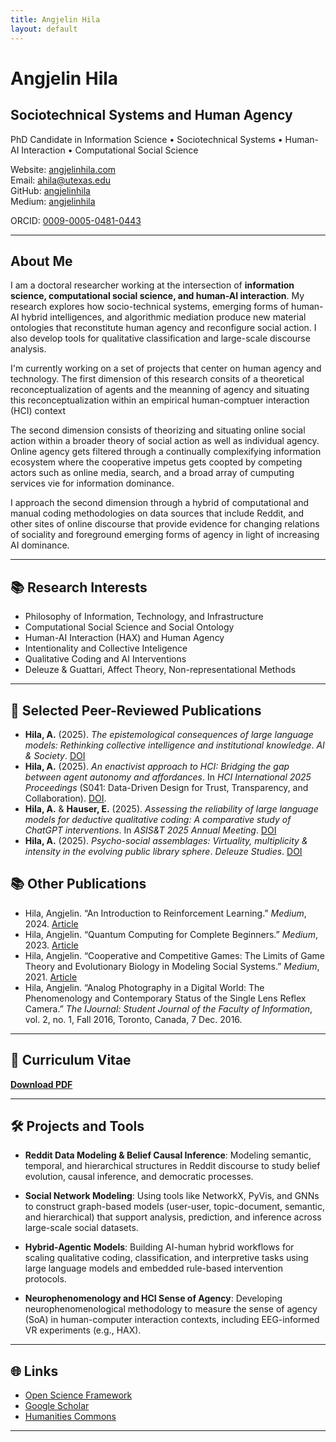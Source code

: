 ```yaml
---
title: Angjelin Hila
layout: default
---
```


# Angjelin Hila

## Sociotechnical Systems and Human Agency

PhD Candidate in Information Science • Sociotechnical Systems • Human-AI Interaction • Computational Social Science

Website: [angjelinhila.com](https://angjelinhila.com)  
Email: ahila@utexas.edu  
GitHub: [angjelinhila](https://github.com/angjelinhila)  
Medium: [angjelinhila](https://angjelinhila.medium.com/)

ORCID: [0009-0005-0481-0443](https://orcid.org/0009-0005-0481-0443)

---

## About Me

I am a doctoral researcher working at the intersection of **information science, computational social science, and human-AI interaction**. My research explores how socio-technical systems, emerging forms of human-AI hybrid intelligences, and algorithmic mediation produce new material ontologies that reconstitute human agency and reconfigure social action. I also develop tools for qualitative classification and large-scale discourse analysis.

I'm currently working on a set of projects that center on human agency and technology. The first dimension of this research consits of a theoretical reconceptualization of agents and the meanning of agency and situating this reconceptualization within an empirical human-comptuer interaction (HCI) context

The second dimension consists of theorizing and situating online social action within a broader theory of social action as well as individual agency. Online agency gets filtered through a continually complexifying information ecosystem where the cooperative impetus gets coopted by competing actors such as online media, search, and a broad array of cumputing services vie for information dominance.

I approach the second dimension through a hybrid of computational and manual coding methodologies on data sources that include Reddit, and other sites of online discourse that provide evidence for changing relations of sociality and foreground emerging forms of agency in light of increasing AI dominance.

---

## 📚 Research Interests

- Philosophy of Information, Technology, and Infrastructure
- Computational Social Science and Social Ontology
- Human-AI Interaction (HAX) and Human Agency
- Intentionality and Collective Inteligence  
- Qualitative Coding and AI Interventions  
- Deleuze & Guattari, Affect Theory, Non-representational Methods  

---

## 📝 Selected Peer-Reviewed Publications

- **Hila, A.** (2025). *The epistemological consequences of large language models: Rethinking collective intelligence and institutional knowledge*. _AI & Society_. [DOI](https://doi.org/10.1007/s00146-025-02426-3)
- **Hila, A.** (2025). *An enactivist approach to HCI: Bridging the gap between agent autonomy and affordances*. In *HCI International 2025 Proceedings* (S041: Data-Driven Design for Trust, Transparency, and Collaboration). [DOI](https://arxiv.org/abs/2509.07871).
- **Hila, A.** & **Hauser, E.** (2025). *Assessing the reliability of large language models for deductive qualitative coding: A comparative study of ChatGPT interventions*. In *ASIS&T 2025 Annual Meeting*. [DOI](https://arxiv.org/abs/2507.14384)
- **Hila, A.** (2025). *Psycho-social assemblages: Virtuality, multiplicity & intensity in the evolving public library sphere*. _Deleuze Studies_. [DOI](https://osf.io/preprints/socarxiv/ks5a2_v1)


## 📚 Other Publications

- Hila, Angjelin. “An Introduction to Reinforcement Learning.” *Medium*, 2024. [Article](https://medium.com/data-science/an-introduction-to-reinforcement-learning-995737d3f1d)
- Hila, Angjelin. “Quantum Computing for Complete Beginners.” *Medium*, 2023. [Article](https://medium.com/data-science/quantum-computing-for-complete-beginners-63b989ded053)
- Hila, Angjelin. “Cooperative and Competitive Games: The Limits of Game Theory and Evolutionary Biology in Modeling Social Systems.” *Medium*, 2021. [Article](https://angjelinhila.medium.com/cooperative-and-competitive-games-2d23885680a9)
- Hila, Angjelin. “Analog Photography in a Digital World: The Phenomenology and Contemporary Status of the Single Lens Reflex Camera.” *The IJournal: Student Journal of the Faculty of Information*, vol. 2, no. 1, Fall 2016, Toronto, Canada, 7 Dec. 2016. 

---

## 📄 Curriculum Vitae

**[Download PDF](cv/angjelin_hila_cv.pdf)**  

---

## 🛠️ Projects and Tools

- **Reddit Data Modeling & Belief Causal Inference**: Modeling semantic, temporal, and hierarchical structures in Reddit discourse to study belief evolution, causal inference, and democratic processes.

- **Social Network Modeling**: Using tools like NetworkX, PyVis, and GNNs to construct graph-based models (user-user, topic-document, semantic, and hierarchical) that support analysis, prediction, and inference across large-scale social datasets.

- **Hybrid-Agentic Models**: Building AI-human hybrid workflows for scaling qualitative coding, classification, and interpretive tasks using large language models and embedded rule-based intervention protocols.

- **Neurophenomenology and HCI Sense of Agency**: Developing neurophenomenological methodology to measure the sense of agency (SoA) in human-computer interaction contexts, including EEG-informed VR experiments (e.g., HAX).


---

## 🌐 Links

- [Open Science Framework](https://osf.io/c5ju3/files/osfstorage)  
- [Google Scholar](https://scholar.google.com/citations?user=g7u_agYAAAAJ&hl=en)
- [Humanities Commons](https://hcommons.org/)

---
